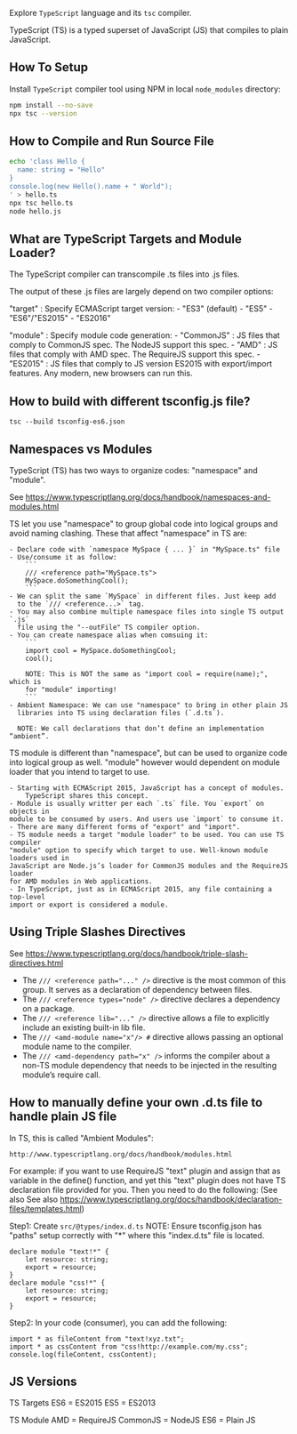Explore `TypeScript` language and its `tsc` compiler.

TypeScript (TS) is a typed superset of JavaScript (JS) that compiles to plain 
JavaScript.

## How To Setup

Install `TypeScript` compiler tool using NPM in local `node_modules` directory:

```bash
npm install --no-save
npx tsc --version
```

## How to Compile and Run Source File

```bash
echo 'class Hello { 
  name: string = "Hello" 
}
console.log(new Hello().name + " World");
' > hello.ts
npx tsc hello.ts
node hello.js
```

## What are TypeScript Targets and Module Loader?

The TypeScript compiler can transcompile .ts files into .js files. 

The output of these .js files are largely depend on two compiler options:

"target" : Specify ECMAScript target version: 
            - "ES3" (default) 
            - "ES5" 
            - "ES6"/"ES2015" 
            - "ES2016"

"module" : Specify module code generation:
            - "CommonJS" : JS files that comply to CommonJS spec. The NodeJS support this spec.
            - "AMD" : JS files that comply with AMD spec. The RequireJS support this spec.
            - "ES2015" : JS files that comply to JS version ES2015 with export/import features. Any modern, new browsers can run this.

## How to build with different tsconfig.js file?

`tsc --build tsconfig-es6.json`

## Namespaces vs Modules

TypeScript (TS) has two ways to organize codes: "namespace" and "module".

See https://www.typescriptlang.org/docs/handbook/namespaces-and-modules.html

TS let you use "namespace" to group global code into logical groups and
avoid naming clashing. These that affect "namespace" in TS are:

    - Declare code with `namespace MySpace { ... }` in "MySpace.ts" file
    - Use/consume it as follow:
        ```
        /// <reference path="MySpace.ts">
        MySpace.doSomethingCool();
        ```
    - We can split the same `MySpace` in different files. Just keep add 
      to the `/// <reference...>` tag.
    - You may also combine multiple namespace files into single TS output `.js`
      file using the "--outFile" TS compiler option.
    - You can create namespace alias when comsuing it:
        ```
        import cool = MySpace.doSomethingCool;
        cool();
        
        NOTE: This is NOT the same as "import cool = require(name);", which is
        for "module" importing!
        ```
    - Ambient Namespace: We can use "namespace" to bring in other plain JS 
      libraries into TS using declaration files (`.d.ts`).
      
      NOTE: We call declarations that don’t define an implementation “ambient”.
      

TS module is different than "namespace", but can be used to organize code
into logical group as well. "module" however would dependent on module loader
that you intend to target to use.

    - Starting with ECMAScript 2015, JavaScript has a concept of modules. 
        TypeScript shares this concept.
    - Module is usually writter per each `.ts` file. You `export` on objects in 
    module to be consumed by users. And users use `import` to consume it.
    - There are many different forms of "export" and "import".
    - TS module needs a target "module loader" to be used. You can use TS compiler
    "module" option to specify which target to use. Well-known module loaders used in 
    JavaScript are Node.js’s loader for CommonJS modules and the RequireJS loader 
    for AMD modules in Web applications.
    - In TypeScript, just as in ECMAScript 2015, any file containing a top-level 
    import or export is considered a module. 

## Using Triple Slashes Directives

See https://www.typescriptlang.org/docs/handbook/triple-slash-directives.html

- The `/// <reference path="..." />` directive is the most common of this group. It serves as a 
declaration of dependency between files.
- The `/// <reference types="node" />` directive declares a dependency on a package.
- The `/// <reference lib="..." />` directive allows a file to explicitly include an existing built-in lib file.
- The `/// <amd-module name="x"/> #` directive allows passing an optional module name to the compiler.
- The `/// <amd-dependency path="x" />` informs the compiler about a non-TS module dependency 
that needs to be injected in the resulting module’s require call.

## How to manually define your own .d.ts file to handle plain JS file

In TS, this is called "Ambient Modules":

    http://www.typescriptlang.org/docs/handbook/modules.html

For example: if you want to use RequireJS "text" plugin and assign that as variable
 in the define() function, and yet this "text" plugin does not have TS declaration
 file provided for you. Then you need to do the following:
 (See also 
See also https://www.typescriptlang.org/docs/handbook/declaration-files/templates.html)

Step1: Create `src/@types/index.d.ts`
NOTE: Ensure tsconfig.json has "paths" setup correctly with "*" where this "index.d.ts"
file is located.
```
declare module "text!*" {
    let resource: string;
    export = resource;
}
declare module "css!*" {
    let resource: string;
    export = resource;
}
```

Step2: In your code (consumer), you can add the following:

```
import * as fileContent from "text!xyz.txt";
import * as cssContent from "css!http://example.com/my.css";
console.log(fileContent, cssContent);
```

## JS Versions

TS Targets
    ES6 = ES2015
    ES5 = ES2013
    
TS Module
    AMD = RequireJS
    CommonJS = NodeJS
    ES6 = Plain JS
